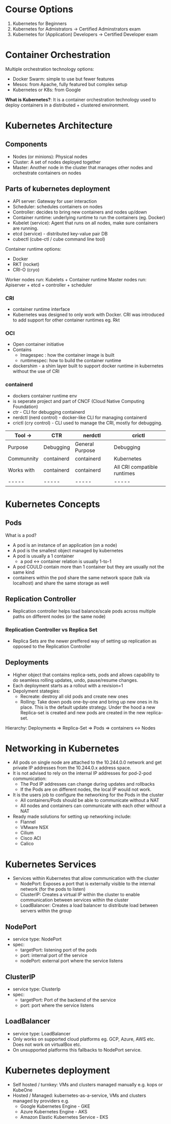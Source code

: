 # Course Options
1. Kubernetes for Beginners
2. Kubernetes for Admistrators -> Certified Adminstrators exam
3. Kubernetes for (Application) Developers -> Certified Developer exam
   
# Container Orchestration
Multiple orchestration technology options:
* Docker Swarm: simple to use but fewer features
* Mesos: from Apache, fully featured but complex setup
* Kubernetes or K8s: from Google

**What is Kubernetes?**: It is a container orchestration technology used to deploy containers in a distributed + clustered environment.

# Kubernetes Architecture
## **Components**
* Nodes (or minions): Physical nodes 
* Cluster: A set of nodes deployed together
* Master: Another node in the cluster that manages other nodes and orchestrate containers on nodes

## Parts of kubernetes deployment
* API server: Gateway for user interaction
* Scheduler: schedules containers on nodes
* Controller: decides to bring new containers and nodes up/down
* Container runtime: underlying runtime to run the containers (eg. Docker)
* Kubelet (service): Agent that runs on all nodes, make sure containers are running.
* etcd (service) - distributed key-value pair DB
* cubectl (cube-ctl / cube command line tool)

Container runtime options:
* Docker
* RKT (rocket)
* CRI-O (cryo)

Worker nodes run: Kubelets + Container runtime
Master nodes run: Apiserver + etcd + controller + scheduler

### CRI
- container runtime interface
- Kubernetes was designed to only work with Docker. CRI was introduced to add support for other container runtimes eg. Rkt

### OCI
- Open container initiative
- Contains
  - Imagespec : how the container image is built
  - runtimespec: how to build the container runtime
- dockershim - a shim layer built to support docker runtime in kubernetes without the use of CRI

### containerd
- dockers container runtime env
- is seperate project and part of CNCF (Cloud Native Computing Foundation)
- ctr - CLI for debugging containerd
- nerdctl (nerd control) - docker-like CLI for managing containerd
- crictl (cry control) - CLI used to manage the CRI, mostly for debugging.


| Tool -> | CTR | nerdctl | crictl |
| ------- | --- | ------- | -------|
| Purpose | Debugging | General Purpose | Debugging |
| Communnity | containerd | containerd | Kubernetes |
| Works with | containerd| containerd | All CRI compatible runtimes |
| ----- | ----- | ----- | ----- |

# Kubernetes Concepts
## Pods
What is a pod?
- A pod is an instance of an application (on a node)
- A pod is the smallest object managed by kubernetes
- A pod is usually a 1 container 
  - a pod <-> container relation is usually 1-to-1
- A pod COULD contain more than 1 container but they are usually not the same kind
- containers within the pod share the same network space (talk via localhost) and share the same storage as well

## Replication Controller
- Replication controller helps load balance/scale pods across multiple paths on different nodes (or the same node)
### Replication Controller vs Replica Set
- Replica Sets are the newer preffered way of setting up replication as opposed to the Replication Controller

## Deployments
- Higher object that contains replica-sets, pods and allows capability to do seamless rolling updates, undo, pause/resume changes.
- Each deployment starts as a rollout with a revision=1
- Depolyment stategies:
  - Recreate: destroy all old pods and create new ones
  - Rolling: Take down pods one-by-one and bring up new ones in its place. This is the default update strategy. Under the hood a new Replica-set is created and new pods are created in the new replica-set.

Hierarchy:
Deployments => Replica-Set => Pods => containers <-> Nodes

# Networking in Kubernetes
- All pods on single node are attached to the 10.244.0.0 network and get private IP addresses from the 10.244.0.x address space.
- It is not advised to rely on the internal IP addresses for pod-2-pod communication:
  - The Pod IP addresses can change during updates and rollbacks
  - If the Pods are on different nodes, the local IP would not work.
- It is the users job to configure the networking for the Pods in the cluster
  - All containers/Pods should be able to communicate without a NAT
  - All nodes and containers can communicate with each other without a NAT
- Ready made solutions for setting up networking include:
  - Flannel
  - VMware NSX
  - Cilium
  - Cisco ACI
  - Calico
  
# Kubernetes Services
- Services within Kubernetes that allow communication with the cluster
  - NodePort: Exposes a port that is externally visible to the internal network (for the pods to listen)
  - ClusterIP: Creates a virtual IP within the cluster to enable communication between services within the cluster
  - LoadBalancer: Creates a load balancer to distribute load between servers within the group

## NodePort
- service type: NodePort
- spec:
  - targetPort: listening port of the pods
  - port: internal port of the service
  - nodePort: external port where the service listens

## ClusterIP
- service type: ClusterIp
- spec:
  - targetPort: Port of the backend of the service
  - port: port where the service listens

## LoadBalancer
- service type: LoadBalancer
- Only works on supported cloud platforms eg. GCP, Azure, AWS etc. Does not work on virtualBox etc.
- On unsupported platforms this fallbacks to NodePort service.

# Kubernetes deployment
- Self hosted / turnkey: VMs and clusters managed manually e.g. kops or KubeOne
- Hosted / Managed: kubernetes-as-a-service, VMs and clusters managed by providers e.g.
  - Google Kubernetes Engine - GKE
  - Azure Kubernetes Engine - AKS
  - Amazon Elastic Kubernetes Service - EKS